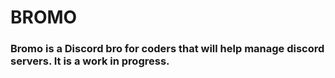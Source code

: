 # BROMO

### Bromo is a Discord bro for coders that will help manage discord servers. It is a work in progress.
